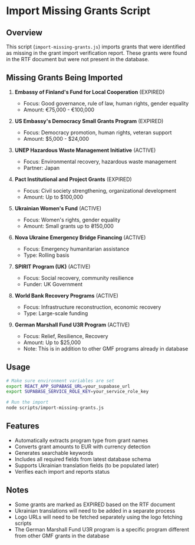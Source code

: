 # Import Missing Grants Script

## Overview
This script (`import-missing-grants.js`) imports grants that were identified as missing in the grant import verification report. These grants were found in the RTF document but were not present in the database.

## Missing Grants Being Imported

1. **Embassy of Finland's Fund for Local Cooperation** (EXPIRED)
   - Focus: Good governance, rule of law, human rights, gender equality
   - Amount: €75,000 - €100,000

2. **US Embassy's Democracy Small Grants Program** (EXPIRED)
   - Focus: Democracy promotion, human rights, veteran support
   - Amount: $5,000 - $24,000

3. **UNEP Hazardous Waste Management Initiative** (ACTIVE)
   - Focus: Environmental recovery, hazardous waste management
   - Partner: Japan

4. **Pact Institutional and Project Grants** (EXPIRED)
   - Focus: Civil society strengthening, organizational development
   - Amount: Up to $100,000

5. **Ukrainian Women's Fund** (ACTIVE)
   - Focus: Women's rights, gender equality
   - Amount: Small grants up to ₴150,000

6. **Nova Ukraine Emergency Bridge Financing** (ACTIVE)
   - Focus: Emergency humanitarian assistance
   - Type: Rolling basis

7. **SPIRIT Program (UK)** (ACTIVE)
   - Focus: Social recovery, community resilience
   - Funder: UK Government

8. **World Bank Recovery Programs** (ACTIVE)
   - Focus: Infrastructure reconstruction, economic recovery
   - Type: Large-scale funding

9. **German Marshall Fund U3R Program** (ACTIVE)
   - Focus: Relief, Resilience, Recovery
   - Amount: Up to $25,000
   - Note: This is in addition to other GMF programs already in database

## Usage

```bash
# Make sure environment variables are set
export REACT_APP_SUPABASE_URL=your_supabase_url
export SUPABASE_SERVICE_ROLE_KEY=your_service_role_key

# Run the import
node scripts/import-missing-grants.js
```

## Features

- Automatically extracts program type from grant names
- Converts grant amounts to EUR with currency detection
- Generates searchable keywords
- Includes all required fields from latest database schema
- Supports Ukrainian translation fields (to be populated later)
- Verifies each import and reports status

## Notes

- Some grants are marked as EXPIRED based on the RTF document
- Ukrainian translations will need to be added in a separate process
- Logo URLs will need to be fetched separately using the logo fetching scripts
- The German Marshall Fund U3R program is a specific program different from other GMF grants in the database